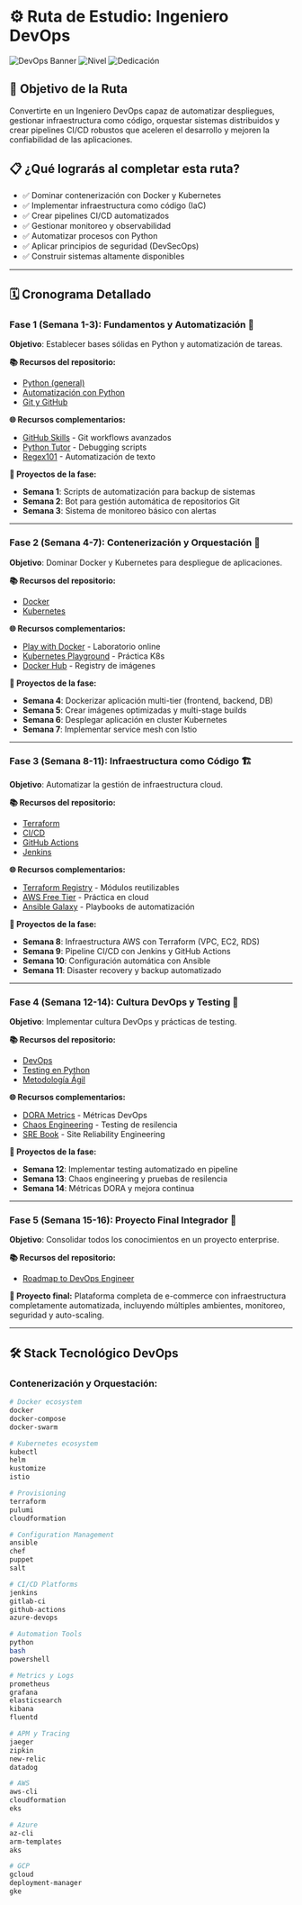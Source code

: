 # ⚙️ Ruta de Estudio: Ingeniero DevOps

![DevOps Banner](https://img.shields.io/badge/Duración-12--16%20semanas-blue) ![Nivel](https://img.shields.io/badge/Nivel-Intermedio%20a%20Avanzado-red) ![Dedicación](https://img.shields.io/badge/Dedicación-15--20h%2Fsemana-orange)

## 🎯 Objetivo de la Ruta

Convertirte en un Ingeniero DevOps capaz de automatizar despliegues, gestionar infraestructura como código, orquestar sistemas distribuidos y crear pipelines CI/CD robustos que aceleren el desarrollo y mejoren la confiabilidad de las aplicaciones.

## 📋 ¿Qué lograrás al completar esta ruta?

- ✅ Dominar contenerización con Docker y Kubernetes
- ✅ Implementar infraestructura como código (IaC)
- ✅ Crear pipelines CI/CD automatizados
- ✅ Gestionar monitoreo y observabilidad
- ✅ Automatizar procesos con Python
- ✅ Aplicar principios de seguridad (DevSecOps)
- ✅ Construir sistemas altamente disponibles

---

## 🗓️ Cronograma Detallado

### **Fase 1 (Semana 1-3): Fundamentos y Automatización** 🐍

**Objetivo**: Establecer bases sólidas en Python y automatización de tareas.

**📚 Recursos del repositorio:**
- [Python (general)](../1_Fundamentos/Python.pdf)
- [Automatización con Python](../1_Fundamentos/Automatizacion_Python.pdf)
- [Git y GitHub](../1_Fundamentos/Git_y_GitHub.pdf)

**🌐 Recursos complementarios:**
- [GitHub Skills](https://skills.github.com/) - Git workflows avanzados
- [Python Tutor](https://pythontutor.com/) - Debugging scripts
- [Regex101](https://regex101.com/) - Automatización de texto

**🎯 Proyectos de la fase:**
- **Semana 1**: Scripts de automatización para backup de sistemas
- **Semana 2**: Bot para gestión automática de repositorios Git
- **Semana 3**: Sistema de monitoreo básico con alertas

---

### **Fase 2 (Semana 4-7): Contenerización y Orquestación** 🐳

**Objetivo**: Dominar Docker y Kubernetes para despliegue de aplicaciones.

**📚 Recursos del repositorio:**
- [Docker](../6_Desarrollo/Docker.pdf)
- [Kubernetes](../6_Desarrollo/Kubernetes.pdf)

**🌐 Recursos complementarios:**
- [Play with Docker](https://labs.play-with-docker.com/) - Laboratorio online
- [Kubernetes Playground](https://www.katacoda.com/courses/kubernetes) - Práctica K8s
- [Docker Hub](https://hub.docker.com/) - Registry de imágenes

**🎯 Proyectos de la fase:**
- **Semana 4**: Dockerizar aplicación multi-tier (frontend, backend, DB)
- **Semana 5**: Crear imágenes optimizadas y multi-stage builds
- **Semana 6**: Desplegar aplicación en cluster Kubernetes
- **Semana 7**: Implementar service mesh con Istio

---

### **Fase 3 (Semana 8-11): Infraestructura como Código** 🏗️

**Objetivo**: Automatizar la gestión de infraestructura cloud.

**📚 Recursos del repositorio:**
- [Terraform](../6_Desarrollo/Terraform.pdf)
- [CI/CD](../6_Desarrollo/CICD.pdf)
- [GitHub Actions](../6_Desarrollo/GitHub_Actions.pdf)
- [Jenkins](../6_Desarrollo/Jenkins.pdf)

**🌐 Recursos complementarios:**
- [Terraform Registry](https://registry.terraform.io/) - Módulos reutilizables
- [AWS Free Tier](https://aws.amazon.com/free/) - Práctica en cloud
- [Ansible Galaxy](https://galaxy.ansible.com/) - Playbooks de automatización

**🎯 Proyectos de la fase:**
- **Semana 8**: Infraestructura AWS con Terraform (VPC, EC2, RDS)
- **Semana 9**: Pipeline CI/CD con Jenkins y GitHub Actions
- **Semana 10**: Configuración automática con Ansible
- **Semana 11**: Disaster recovery y backup automatizado

---

### **Fase 4 (Semana 12-14): Cultura DevOps y Testing** 🔄

**Objetivo**: Implementar cultura DevOps y prácticas de testing.

**📚 Recursos del repositorio:**
- [DevOps](../6_Desarrollo/DevOps.pdf)
- [Testing en Python](../1_Fundamentos/Testing_en_Python.pdf)
- [Metodología Ágil](../7_Carrera/Metodologia_Agil.pdf)

**🌐 Recursos complementarios:**
- [DORA Metrics](https://www.devops-research.com/research.html) - Métricas DevOps
- [Chaos Engineering](https://principlesofchaos.org/) - Testing de resilencia
- [SRE Book](https://sre.google/books/) - Site Reliability Engineering

**🎯 Proyectos de la fase:**
- **Semana 12**: Implementar testing automatizado en pipeline
- **Semana 13**: Chaos engineering y pruebas de resilencia
- **Semana 14**: Métricas DORA y mejora continua

---

### **Fase 5 (Semana 15-16): Proyecto Final Integrador** 🚀

**Objetivo**: Consolidar todos los conocimientos en un proyecto enterprise.

**📚 Recursos del repositorio:**
- [Roadmap to DevOps Engineer](../5_Roadmaps/DevOps_Engineer.pdf)

**🎯 Proyecto final:**
Plataforma completa de e-commerce con infraestructura completamente automatizada, incluyendo múltiples ambientes, monitoreo, seguridad y auto-scaling.

---

## 🛠️ Stack Tecnológico DevOps

### Contenerización y Orquestación:
```bash
# Docker ecosystem
docker
docker-compose
docker-swarm

# Kubernetes ecosystem
kubectl
helm
kustomize
istio

# Provisioning
terraform
pulumi
cloudformation

# Configuration Management
ansible
chef
puppet
salt

# CI/CD Platforms
jenkins
gitlab-ci
github-actions
azure-devops

# Automation Tools
python
bash
powershell

# Metrics y Logs
prometheus
grafana
elasticsearch
kibana
fluentd

# APM y Tracing
jaeger
zipkin
new-relic
datadog

# AWS
aws-cli
cloudformation
eks

# Azure
az-cli
arm-templates
aks

# GCP
gcloud
deployment-manager
gke
